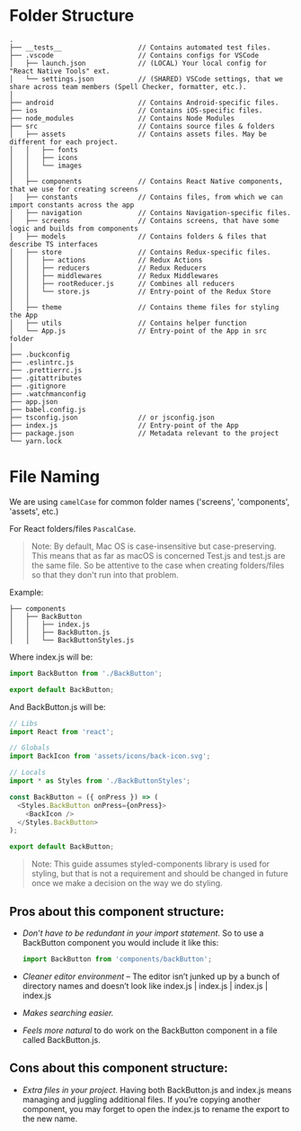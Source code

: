 # Folder Structure 

```
.
├── __tests__                   // Contains automated test files.
├── .vscode                     // Contains configs for VSCode
│   ├── launch.json             // (LOCAL) Your local config for "React Native Tools" ext.
│   └── settings.json           // (SHARED) VSCode settings, that we share across team members (Spell Checker, formatter, etc.).
│
├── android                     // Contains Android-specific files.
├── ios                         // Contains iOS-specific files.
├── node_modules                // Contains Node Modules
├── src                         // Contains source files & folders
│   ├── assets                  // Contains assets files. May be different for each project.
│   │   ├── fonts
│   │   ├── icons
│   │   └── images
│   │
│   ├── components              // Contains React Native components, that we use for creating screens
│   ├── constants               // Contains files, from which we can import constants across the app
│   ├── navigation              // Contains Navigation-specific files.
│   ├── screens                 // Contains screens, that have some logic and builds from components
│   ├── models                  // Contains folders & files that describe TS interfaces
│   ├── store                   // Contains Redux-specific files.
│   │   ├── actions             // Redux Actions
│   │   ├── reducers            // Redux Reducers
│   │   ├── middlewares         // Redux Middlewares
│   │   ├── rootReducer.js      // Combines all reducers
│   │   └── store.js            // Entry-point of the Redux Store
│   │
│   ├── theme                   // Contains theme files for styling the App
│   ├── utils                   // Contains helper function
│   └── App.js                  // Entry-point of the App in src folder
│ 
├── .buckconfig
├── .eslintrc.js
├── .prettierrc.js
├── .gitattributes
├── .gitignore
├── .watchmanconfig
├── app.json
├── babel.config.js
├── tsconfig.json               // or jsconfig.json
├── index.js                    // Entry-point of the App
├── package.json                // Metadata relevant to the project
└── yarn.lock
```

# File Naming

We are using `camelCase` for common folder names ('screens', 'components', 'assets', etc.)

For React folders/files `PascalCase`.

> Note: By default, Mac OS is case-insensitive but case-preserving. This means that as far as macOS is concerned Test.js and test.js are the same file. So be attentive to the case when creating folders/files so that they don't run into that problem.


Example:

```
├── components
│   ├── BackButton
│   │   ├── index.js
│   │   ├── BackButton.js
│   │   └── BackButtonStyles.js
```

Where index.js will be:

```js
import BackButton from './BackButton';

export default BackButton;
```

And BackButton.js will be:

```js
// Libs
import React from 'react';

// Globals
import BackIcon from 'assets/icons/back-icon.svg';

// Locals
import * as Styles from './BackButtonStyles';

const BackButton = ({ onPress }) => (
  <Styles.BackButton onPress={onPress}>
    <BackIcon />
  </Styles.BackButton>
);

export default BackButton;
```

> Note: This guide assumes styled-components library is used for styling, but that is not a requirement and should be changed in future once we make a decision on the way we do styling.

## __Pros__ about this component structure:

* _Don’t have to be redundant in your import statement_. So to use a BackButton component you would include it like this:

  ```js
  import BackButton from 'components/backButton';
  ```

* _Cleaner editor environment_ – The editor isn’t junked up by a bunch of directory names and doesn’t look like index.js | index.js | index.js | index.js

* _Makes searching easier._

* _Feels more natural_ to do work on the BackButton component in a file called BackButton.js.

## __Cons__ about this component structure:

* _Extra files in your project._ Having both BackButton.js and index.js means managing and juggling additional files. If you’re copying another component, you may forget to open the index.js to rename the export to the new name.